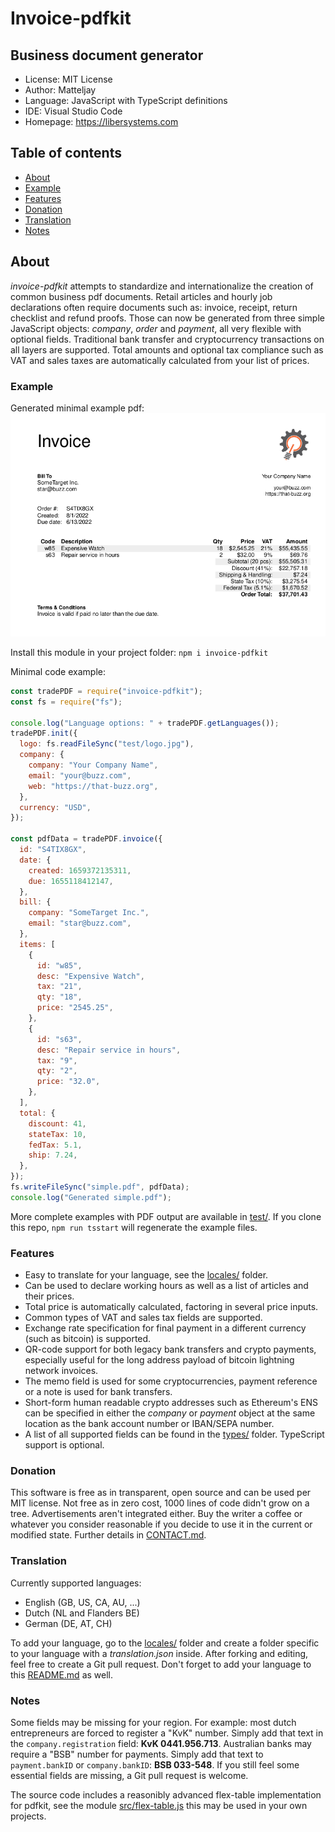# Invoice-pdfkit

## Business document generator

- License: MIT License
- Author: Matteljay
- Language: JavaScript with TypeScript definitions
- IDE: Visual Studio Code
- Homepage: https://libersystems.com

## Table of contents

- [About](#About)
- [Example](#Example)
- [Features](#features)
- [Donation](#donation)
- [Translation](#translation)
- [Notes](#notes)

## About

_invoice-pdfkit_ attempts to standardize and internationalize the creation of common business pdf documents. Retail articles and hourly job declarations often require documents such as: invoice, receipt, return checklist and refund proofs. Those can now be generated from three simple JavaScript objects: _company_, _order_ and _payment_, all very flexible with optional fields. Traditional bank transfer and cryptocurrency transactions on all layers are supported. Total amounts and optional tax compliance such as VAT and sales taxes are automatically calculated from your list of prices.

### Example

Generated minimal example pdf:
![Minimal PDF](screenshots/minimal-pdf.png)

Install this module in your project folder:
`npm i invoice-pdfkit`

Minimal code example:

```js
const tradePDF = require("invoice-pdfkit");
const fs = require("fs");

console.log("Language options: " + tradePDF.getLanguages());
tradePDF.init({
  logo: fs.readFileSync("test/logo.jpg"),
  company: {
    company: "Your Company Name",
    email: "your@buzz.com",
    web: "https://that-buzz.org",
  },
  currency: "USD",
});

const pdfData = tradePDF.invoice({
  id: "S4TIX8GX",
  date: {
    created: 1659372135311,
    due: 1655118412147,
  },
  bill: {
    company: "SomeTarget Inc.",
    email: "star@buzz.com",
  },
  items: [
    {
      id: "w85",
      desc: "Expensive Watch",
      tax: "21",
      qty: "18",
      price: "2545.25",
    },
    {
      id: "s63",
      desc: "Repair service in hours",
      tax: "9",
      qty: "2",
      price: "32.0",
    },
  ],
  total: {
    discount: 41,
    stateTax: 10,
    fedTax: 5.1,
    ship: 7.24,
  },
});
fs.writeFileSync("simple.pdf", pdfData);
console.log("Generated simple.pdf");
```

More complete examples with PDF output are available in [test/](test/).
If you clone this repo, `npm run tsstart` will regenerate the example files.

### Features

- Easy to translate for your language, see the [locales/](locales/) folder.
- Can be used to declare working hours as well as a list of articles and their prices.
- Total price is automatically calculated, factoring in several price inputs.
- Common types of VAT and sales tax fields are supported.
- Exchange rate specification for final payment in a different currency (such as bitcoin) is supported.
- QR-code support for both legacy bank transfers and crypto payments, especially useful for the long address payload of bitcoin lightning network invoices.
- The memo field is used for some cryptocurrencies, payment reference or a note is used for bank transfers.
- Short-form human readable crypto addresses such as Ethereum's ENS can be specified in either the _company_ or _payment_ object at the same location as the bank account number or IBAN/SEPA number.
- A list of all supported fields can be found in the [types/](types/) folder. TypeScript support is optional.

### Donation

This software is free as in transparent, open source and can be used per MIT license. Not free as in zero cost, 1000 lines of code didn't grow on a tree. Advertisements aren't integrated either. Buy the writer a coffee or whatever you consider reasonable if you decide to use it in the current or modified state. Further details in [CONTACT.md](CONTACT.md).

### Translation

Currently supported languages:

- English (GB, US, CA, AU, ...)
- Dutch (NL and Flanders BE)
- German (DE, AT, CH)

To add your language, go to the [locales/](locales/) folder and create a folder specific to your language with a _translation.json_ inside. After forking and editing, feel free to create a Git pull request. Don't forget to add your language to this [README.md](README.md) as well.

### Notes

Some fields may be missing for your region. For example: most dutch entrepreneurs are forced to register a "KvK" number. Simply add that text in the `company.registration` field: **KvK 0441.956.713**. Australian banks may require a "BSB" number for payments. Simply add that text to `payment.bankID` or `company.bankID`: **BSB 033-548**. If you still feel some essential fields are missing, a Git pull request is welcome.

The source code includes a reasonibly advanced flex-table implementation for pdfkit, see the module [src/flex-table.js](src/flex-table.js) this may be used in your own projects.
